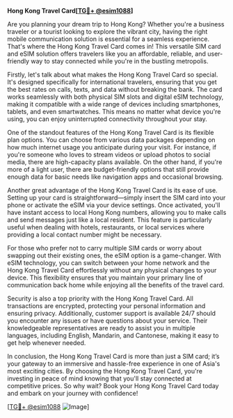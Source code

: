 **Hong Kong Travel Card[[TG💪+ @esim1088](https://t.me/s/esim1088)]**

Are you planning your dream trip to Hong Kong? Whether you're a business traveler or a tourist looking to explore the vibrant city, having the right mobile communication solution is essential for a seamless experience. That's where the Hong Kong Travel Card comes in! This versatile SIM card and eSIM solution offers travelers like you an affordable, reliable, and user-friendly way to stay connected while you're in the bustling metropolis.

Firstly, let's talk about what makes the Hong Kong Travel Card so special. It's designed specifically for international travelers, ensuring that you get the best rates on calls, texts, and data without breaking the bank. The card works seamlessly with both physical SIM slots and digital eSIM technology, making it compatible with a wide range of devices including smartphones, tablets, and even smartwatches. This means no matter what device you're using, you can enjoy uninterrupted connectivity throughout your stay.

One of the standout features of the Hong Kong Travel Card is its flexible plan options. You can choose from various data packages depending on how much internet usage you anticipate during your visit. For instance, if you're someone who loves to stream videos or upload photos to social media, there are high-capacity plans available. On the other hand, if you're more of a light user, there are budget-friendly options that still provide enough data for basic needs like navigation apps and occasional browsing.

Another great advantage of the Hong Kong Travel Card is its ease of use. Setting up your card is straightforward—simply insert the SIM card into your phone or activate the eSIM via your device settings. Once activated, you'll have instant access to local Hong Kong numbers, allowing you to make calls and send messages just like a local resident. This feature is particularly useful when dealing with hotels, restaurants, or local services where providing a local contact number might be necessary.

For those who prefer not to carry multiple SIM cards or worry about swapping out their existing ones, the eSIM option is a game-changer. With eSIM technology, you can switch between your home network and the Hong Kong Travel Card effortlessly without any physical changes to your device. This flexibility ensures that you maintain your primary line of communication back home while enjoying all the benefits of the travel card.

Security is also a top priority with the Hong Kong Travel Card. All transactions are encrypted, protecting your personal information and ensuring privacy. Additionally, customer support is available 24/7 should you encounter any issues or have questions about your service. Their knowledgeable representatives are ready to assist you in multiple languages, including English, Mandarin, and Cantonese, making it easy to get help whenever needed.

In conclusion, the Hong Kong Travel Card is more than just a SIM card; it’s your gateway to an immersive and hassle-free experience in one of Asia's most exciting cities. By choosing the Hong Kong Travel Card, you're investing in peace of mind knowing that you'll stay connected at competitive prices. So why wait? Book your Hong Kong Travel Card today and embark on your journey with confidence!

[[TG💪+ @esim1088](https://t.me/s/esim1088) ![Image](https://i.postimg.cc/Y0z9fWf4/image.png)]